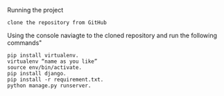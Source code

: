 Running the project

    clone the repository from GitHub

Using the console naviagte to the cloned repository and run the following commands"

    pip install virtualenv.
    virtualenv “name as you like”
    source env/bin/activate.
    pip install django.
    pip install -r requirement.txt.
    python manage.py runserver.

